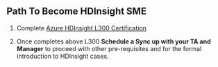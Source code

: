 ## Path To Become HDInsight SME

1) Complete [Azure HDInsight L300 Certification](https://ready.azurewebsites.net/csslearning/2196)

2) Once completes above L300 **Schedule a Sync up with your TA and Manager** to proceed with other pre-requisites and for the formal introduction to HDInsight cases.